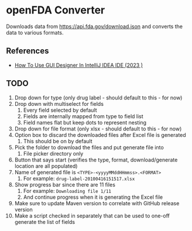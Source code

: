 # openFDA Converter

Downloads data from https://api.fda.gov/download.json and converts the data to various formats.

## References

* [How To Use GUI Designer In IntelliJ IDEA IDE (2023 )](https://www.youtube.com/watch?v=whF_Qm1epQ8)

## TODO

1. Drop down for type (only drug label - should default to this - for now)
2. Drop down with multiselect for fields
    1. Every field selected by default
    2. Fields are internally mapped from type to field list
    3. Field names flat but keep dots to represent nesting
3. Drop down for file format (only xlsx - should default to this - for now)
4. Option box to discard the downloaded files after Excel file is generated
    1. This should be on by default
5. Pick the folder to download the files and put generate file into
    1. File picker directory only
6. Button that says start (verifies the type, format, download/generate location are all populated)
7. Name of generated file is `<TYPE>-<yyyyMMddHHmmss>.<FORMAT>`
    1. For example: `drug-label-20100416151517.xlsx`
8. Show progress bar since there are 11 files
    1. For example: `Downloading file 1/11`
    2. And continue progress when it is generating the Excel file
9. Make sure to update Maven version to correlate with GitHub release version
10. Make a script checked in separately that can be used to one-off generate the list of fields
